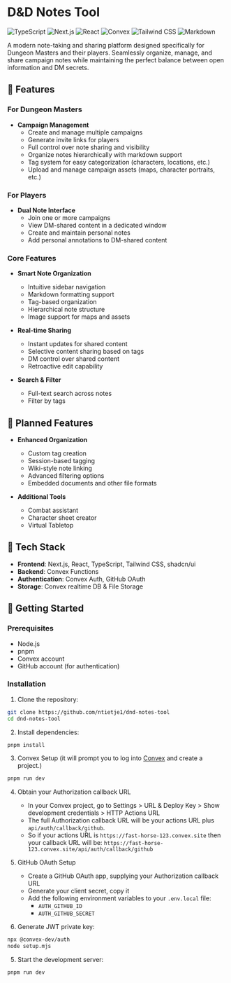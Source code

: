 # D&D Notes Tool

![TypeScript](https://img.shields.io/badge/TypeScript-007ACC?style=for-the-badge&logo=typescript&logoColor=white)
![Next.js](https://img.shields.io/badge/Next.js-000000?style=for-the-badge&logo=next.js&logoColor=white)
![React](https://img.shields.io/badge/React-20232A?style=for-the-badge&logo=react&logoColor=61DAFB)
![Convex](https://img.shields.io/badge/Convex-FF731D?style=for-the-badge)
![Tailwind CSS](https://img.shields.io/badge/Tailwind_CSS-38B2AC?style=for-the-badge&logo=tailwind-css&logoColor=white)
![Markdown](https://img.shields.io/badge/Markdown-000000?style=for-the-badge&logo=markdown&logoColor=white)

A modern note-taking and sharing platform designed specifically for Dungeon Masters and their players. Seamlessly organize, manage, and share campaign notes while maintaining the perfect balance between open information and DM secrets.

## 🎲 Features

### For Dungeon Masters

- **Campaign Management**
  - Create and manage multiple campaigns
  - Generate invite links for players
  - Full control over note sharing and visibility
  - Organize notes hierarchically with markdown support
  - Tag system for easy categorization (characters, locations, etc.)
  - Upload and manage campaign assets (maps, character portraits, etc.)

### For Players

- **Dual Note Interface**
  - Join one or more campaigns
  - View DM-shared content in a dedicated window
  - Create and maintain personal notes
  - Add personal annotations to DM-shared content

### Core Features

- **Smart Note Organization**
  - Intuitive sidebar navigation
  - Markdown formatting support
  - Tag-based organization
  - Hierarchical note structure
  - Image support for maps and assets

- **Real-time Sharing**
  - Instant updates for shared content
  - Selective content sharing based on tags
  - DM control over shared content
  - Retroactive edit capability

- **Search & Filter**
  - Full-text search across notes
  - Filter by tags

## 🎯 Planned Features

- **Enhanced Organization**
  - Custom tag creation
  - Session-based tagging
  - Wiki-style note linking
  - Advanced filtering options
  - Embedded documents and other file formats

- **Additional Tools**
  - Combat assistant
  - Character sheet creator
  - Virtual Tabletop

## 🔧 Tech Stack

- **Frontend**: Next.js, React, TypeScript, Tailwind CSS, shadcn/ui
- **Backend**: Convex Functions
- **Authentication**: Convex Auth, GitHub OAuth
- **Storage**: Convex realtime DB & File Storage

## 🚀 Getting Started

### Prerequisites

- Node.js
- pnpm
- Convex account
- GitHub account (for authentication)

### Installation

1. Clone the repository:

```bash
git clone https://github.com/ntietje1/dnd-notes-tool
cd dnd-notes-tool
```

2. Install dependencies:

```bash
pnpm install
```

3. Convex Setup (it will prompt you to log into [Convex](https://convex.dev) and create a project.)

```bash
pnpm run dev
```

4. Obtain your Authorization callback URL
   - In your Convex project, go to Settings > URL & Deploy Key > Show development credentials > HTTP Actions URL
   - The full Authorization callback URL will be your actions URL plus `api/auth/callback/github`.
   - So if your actions URL is `https://fast-horse-123.convex.site` then your callback URL will be: `https://fast-horse-123.convex.site/api/auth/callback/github`
5. GitHub OAuth Setup
   - Create a GitHub OAuth app, supplying your Authorization callback URL
   - Generate your client secret, copy it
   - Add the following environment variables to your `.env.local` file:
     - `AUTH_GITHUB_ID`
     - `AUTH_GITHUB_SECRET`

6. Generate JWT private key:

```bash
npx @convex-dev/auth
node setup.mjs
```

5. Start the development server:

```bash
pnpm run dev
```
